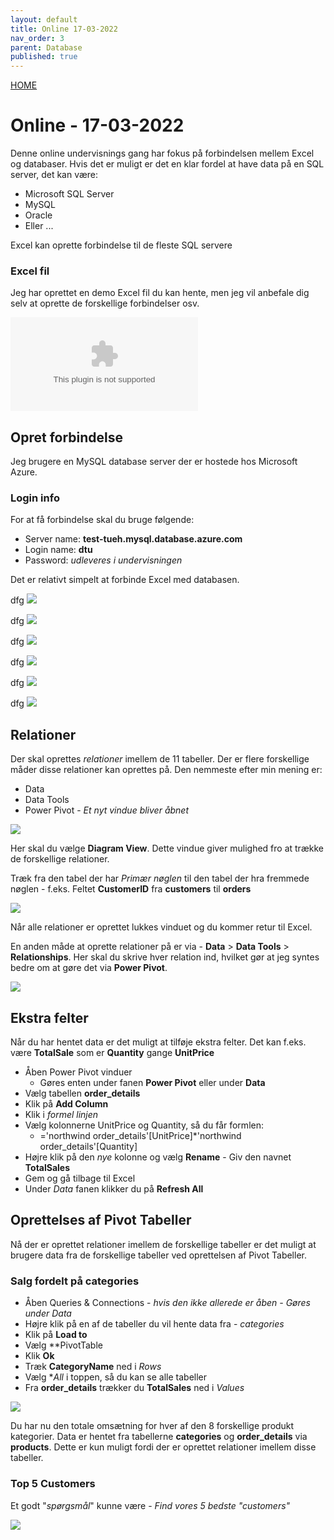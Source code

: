 ```yaml
---
layout: default
title: Online 17-03-2022
nav_order: 3
parent: Database
published: true
---
```

[HOME](../README.md)

# Online - 17-03-2022
Denne online undervisnings gang har fokus på forbindelsen mellem Excel og databaser. Hvis det er muligt er det en klar fordel at have data på en SQL server, det kan være:

- Microsoft SQL Server
- MySQL
- Oracle
- Eller ...

Excel kan oprette forbindelse til de fleste SQL servere

[](./image/Excel_Database_0.jpg)

### Excel fil
Jeg har oprettet en demo Excel fil du kan hente, men jeg vil anbefale dig selv at oprette de forskellige forbindelser osv.

![Online_17032022.xlsx](../filer/Online_17032022.xlsx)

## Opret forbindelse
Jeg brugere en MySQL database server der er hostede hos Microsoft Azure.

### Login info
For at få forbindelse skal du bruge følgende:

- Server name: **test-tueh.mysql.database.azure.com**
- Login name: **dtu**
- Password: *udleveres i undervisningen*

Det er relativt simpelt at forbinde Excel med databasen.

dfg
![](./image/Excel_Database_1.jpg)

dfg
![](./image/Excel_Database_2.jpg)

dfg
![](./image/Excel_Database_3.jpg)

dfg
![](./image/Excel_Database_4.jpg)

dfg
![](./image/Excel_Database_5.jpg)

dfg
![](./image/Excel_Database_6.jpg)

## Relationer
Der skal oprettes *relationer* imellem de 11 tabeller. Der er flere forskellige måder disse relationer kan oprettes på. Den nemmeste efter min mening er:

- Data
- Data Tools
- Power Pivot - *Et nyt vindue bliver åbnet*

![](./image/Excel_Database_7.jpg)

Her skal du vælge **Diagram View**. Dette vindue giver mulighed fro at trække de forskellige relationer.

Træk fra den tabel der har *Primær nøglen* til den tabel der hra fremmede nøglen - f.eks. Feltet **CustomerID** fra **customers** til **orders**

![](./image/Excel_Database_8.jpg)

Når alle relationer er oprettet lukkes vinduet og du kommer retur til Excel.

En anden måde at oprette relationer på er via - **Data** > **Data Tools** > **Relationships**. Her skal du skrive hver relation ind, hvilket gør at jeg syntes bedre om at gøre det via **Power Pivot**.

![](./image/Excel_Database_9.jpg)

## Ekstra felter
Når du har hentet data er det muligt at tilføje ekstra felter. Det kan f.eks. være **TotalSale** som er **Quantity** gange **UnitPrice**

- Åben Power Pivot vinduer
    - Gøres enten under fanen **Power Pivot** eller under **Data**
- Vælg tabellen **order_details**
- Klik på **Add Column**
- Klik i *formel linjen*
- Vælg kolonnerne UnitPrice og Quantity, så du får formlen:
    - ='northwind order_details'[UnitPrice]*'northwind order_details'[Quantity]
- Højre klik på den *nye* kolonne og vælg **Rename** - Giv den navnet **TotalSales**
- Gem og gå tilbage til Excel
- Under *Data* fanen klikker du på **Refresh All**

## Oprettelses af Pivot Tabeller
Nå der er oprettet relationer imellem de forskellige tabeller er det muligt at brugere data fra de forskellige tabeller ved oprettelsen af Pivot Tabeller.


### Salg fordelt på categories
- Åben Queries & Connections - *hvis den ikke allerede er åben - Gøres under Data*
- Højre klik på en af de tabeller du vil hente data fra - *categories*
- Klik på **Load to**
- Vælg **PivotTable
- Klik **Ok**
- Træk **CategoryName** ned i *Rows*
- Vælg **All* i toppen, så du kan se alle tabeller
- Fra **order_details** trækker du **TotalSales** ned i *Values*

![](./image/Excel_Database_10.jpg)

Du har nu den totale omsætning for hver af den 8 forskellige produkt kategorier. Data er hentet fra tabellerne **categories** og **order_details** via **products**. Dette er kun muligt fordi der er oprettet relationer imellem disse tabeller.

### Top 5 Customers
Et godt "*spørgsmål*" kunne være - *Find vores 5 bedste "customers"*

![](./image/Excel_Database_11.jpg)



